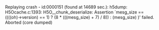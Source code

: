 Replaying crash - id:0000151 (found at 14689 sec.):
h5dump: H5Ocache.c:1393: H5O__chunk_deserialize: Assertion `mesg_size == ((((oh)->version) == 1) ? (8 * (((mesg_size) + 7) / 8)) : (mesg_size) )' failed.
Aborted (core dumped)